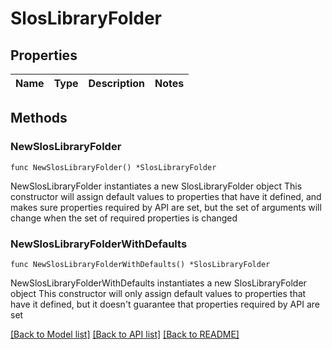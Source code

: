 # SlosLibraryFolder

## Properties

Name | Type | Description | Notes
------------ | ------------- | ------------- | -------------

## Methods

### NewSlosLibraryFolder

`func NewSlosLibraryFolder() *SlosLibraryFolder`

NewSlosLibraryFolder instantiates a new SlosLibraryFolder object
This constructor will assign default values to properties that have it defined,
and makes sure properties required by API are set, but the set of arguments
will change when the set of required properties is changed

### NewSlosLibraryFolderWithDefaults

`func NewSlosLibraryFolderWithDefaults() *SlosLibraryFolder`

NewSlosLibraryFolderWithDefaults instantiates a new SlosLibraryFolder object
This constructor will only assign default values to properties that have it defined,
but it doesn't guarantee that properties required by API are set


[[Back to Model list]](../README.md#documentation-for-models) [[Back to API list]](../README.md#documentation-for-api-endpoints) [[Back to README]](../README.md)


